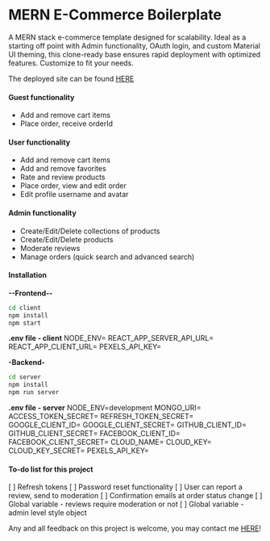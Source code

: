 # MERN E-Commerce Boilerplate
A MERN stack e-commerce template designed for scalability. Ideal as a starting off point with Admin functionality, OAuth login, and custom Material UI theming, this clone-ready base ensures rapid deployment with optimized features. Customize to fit your needs.

The deployed site can be found  [HERE](https://e-commerce-mern-eryu.onrender.com/)

#### Guest functionality
- Add and remove cart items
- Place order, receive orderId

#### User functionality
- Add and remove cart items
- Add and remove favorites
- Rate and review products
- Place order, view and edit order
- Edit profile username and avatar

#### Admin functionality
- Create/Edit/Delete collections of products
- Create/Edit/Delete products 
- Moderate reviews
- Manage orders (quick search and advanced search)

#### Installation

**--Frontend--**
```sh
cd client
npm install
npm start
```
**.env file - client**
NODE_ENV=
REACT_APP_SERVER_API_URL=
REACT_APP_CLIENT_URL=
PEXELS_API_KEY=

**-Backend-**
```sh
cd server
npm install
npm run server
```
**.env file - server**
NODE_ENV=development
MONGO_URI=
ACCESS_TOKEN_SECRET= 
REFRESH_TOKEN_SECRET= 
GOOGLE_CLIENT_ID= 
GOOGLE_CLIENT_SECRET=
GITHUB_CLIENT_ID= 
GITHUB_CLIENT_SECRET=
FACEBOOK_CLIENT_ID=
FACEBOOK_CLIENT_SECRET=
CLOUD_NAME=
CLOUD_KEY=
CLOUD_KEY_SECRET=
PEXELS_API_KEY=

#### To-do list for this project
[ ] Refresh tokens
[ ] Password reset functionality
[ ] User can report a review, send to moderation
[ ] Confirmation emails at order status change
[ ] Global variable - reviews require moderation or not
[ ] Global variable - admin level style object

Any and all feedback on this project is welcome, you may contact me [HERE](https://www.linkedin.com/in/patrick-o-brien-6743b044/)!
